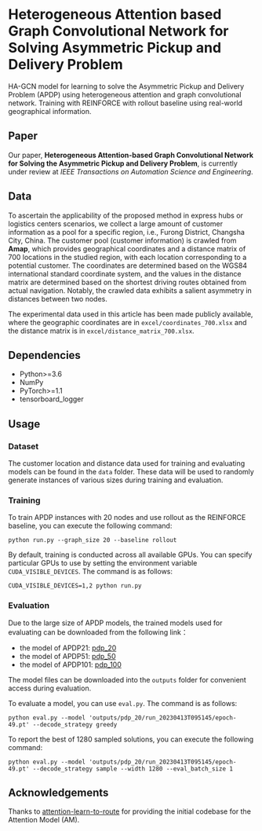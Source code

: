 #  Heterogeneous Attention based Graph Convolutional Network for Solving Asymmetric Pickup and Delivery Problem
HA-GCN model for learning to solve the Asymmetric Pickup and Delivery Problem (APDP) using heterogeneous attention and graph convolutional network. Training with REINFORCE with rollout baseline using real-world geographical information.

## Paper
Our paper, **Heterogeneous Attention-based Graph Convolutional Network for Solving the Asymmetric Pickup and Delivery Problem**, is currently under review at *IEEE Transactions on Automation Science and Engineering*.

## Data
To ascertain the applicability of the proposed method in express hubs or logistics centers scenarios, we collect a large amount of customer information as a pool for a specific region, i.e., Furong District, Changsha City, China. The customer pool (customer information) is crawled from **Amap**, which provides geographical coordinates and a distance matrix of 700 locations in the studied region, with each location corresponding to a potential customer. The coordinates are determined based on the WGS84 international standard coordinate system, and the values in the distance matrix are determined based on the shortest driving routes obtained from actual navigation. Notably, the crawled data exhibits a salient asymmetry in distances between two nodes. 

The experimental data used in this article has been made publicly available, where the geographic coordinates are in `excel/coordinates_700.xlsx` and the distance matrix is in `excel/distance_matrix_700.xlsx`.

## Dependencies
* Python>=3.6
* NumPy
* PyTorch>=1.1
* tensorboard_logger

## Usage
### Dataset
The customer location and distance data used for training and evaluating models can be found in the `data` folder. These data will be used to randomly generate instances of various sizes during training and evaluation.

### Training
To train APDP instances with 20 nodes and use rollout as the REINFORCE baseline, you can execute the following command:
```
python run.py --graph_size 20 --baseline rollout
```
By default, training is conducted across all available GPUs. You can specify particular GPUs to use by setting the environment variable `CUDA_VISIBLE_DEVICES`. The command is as follows:
```
CUDA_VISIBLE_DEVICES=1,2 python run.py 
```
### Evaluation
Due to the large size of APDP models, the trained models used for evaluating can be downloaded from the following link：
* the model of APDP21: [pdp_20](https://drive.google.com/drive/folders/1do5XWDFNkOtzcydwaJS_JyE9-OfMczq2?usp=sharing)
* the model of APDP51: [pdp_50](https://drive.google.com/drive/folders/1N7b0BAbFjzeMhXFPr_fOv4nwqK9TLtNd?usp=sharing)
* the model of APDP101: [pdp_100](https://drive.google.com/drive/folders/1pm84NpxQIAwQJofjfPtAeGwohrP6O3SL?usp=sharing)
  
The model files can be downloaded into the `outputs` folder for convenient access during evaluation.

To evaluate a model, you can use `eval.py`. The command is as follows:
```
python eval.py --model 'outputs/pdp_20/run_20230413T095145/epoch-49.pt' --decode_strategy greedy
```
To report the best of 1280 sampled solutions, you can execute the following command:
```
python eval.py --model 'outputs/pdp_20/run_20230413T095145/epoch-49.pt' --decode_strategy sample --width 1280 --eval_batch_size 1
```
## Acknowledgements
Thanks to [attention-learn-to-route](https://github.com/wouterkool/attention-learn-to-route) for providing the initial codebase for the Attention Model (AM).
